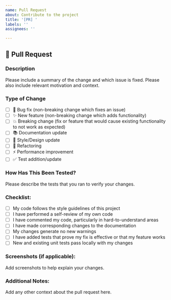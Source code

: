 ```yaml
---
name: Pull Request
about: Contribute to the project
title: '[PR] '
labels: ''
assignees: ''

---
```


## 📝 Pull Request

### Description
Please include a summary of the change and which issue is fixed. Please also include relevant motivation and context.

### Type of Change
- [ ] 🐛 Bug fix (non-breaking change which fixes an issue)
- [ ] ✨ New feature (non-breaking change which adds functionality)
- [ ] 💥 Breaking change (fix or feature that would cause existing functionality to not work as expected)
- [ ] 📚 Documentation update
- [ ] 🎨 Style/Design update
- [ ] 🔧 Refactoring
- [ ] ⚡ Performance improvement
- [ ] ✅ Test addition/update

### How Has This Been Tested?
Please describe the tests that you ran to verify your changes.

### Checklist:
- [ ] My code follows the style guidelines of this project
- [ ] I have performed a self-review of my own code
- [ ] I have commented my code, particularly in hard-to-understand areas
- [ ] I have made corresponding changes to the documentation
- [ ] My changes generate no new warnings
- [ ] I have added tests that prove my fix is effective or that my feature works
- [ ] New and existing unit tests pass locally with my changes

### Screenshots (if applicable):
Add screenshots to help explain your changes.

### Additional Notes:
Add any other context about the pull request here.
